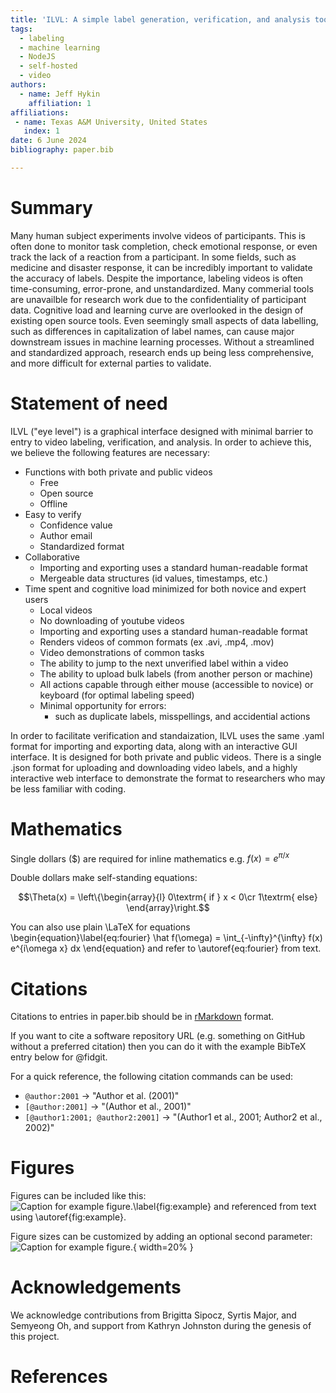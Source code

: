 ```yaml
---
title: 'ILVL: A simple label generation, verification, and analysis tool for videos'
tags:
  - labeling
  - machine learning
  - NodeJS
  - self-hosted
  - video
authors:
  - name: Jeff Hykin
    affiliation: 1
affiliations:
 - name: Texas A&M University, United States
   index: 1
date: 6 June 2024
bibliography: paper.bib

---
```


# Summary

Many human subject experiments involve videos of participants. This is often done to monitor task completion, check emotional response, or even track the lack of a reaction from a participant. In some fields, such as medicine and disaster response, it can be incredibly important to validate the accuracy of labels. Despite the importance, labeling videos is often time-consuming, error-prone, and unstandardized. Many commerial tools are unavailble for research work due to the confidentiality of participant data. Cognitive load and learning curve are overlooked in the design of existing open source tools. Even seemingly small aspects of data labelling, such as differences in capitalization of label names, can cause major  downstream issues in machine learning processes. Without a streamlined and standardized approach, research ends up being less comprehensive, and more difficult for external parties to validate. 

<!-- 1 -->
<!-- Qualitative analysis of data is relevant for a variety of domains including empirical research
studies and social sciences. While performing qualitative analysis of large textual data sets such
as data from interviews, surveys, mailing lists, and code repositories, condensing pieces of data
into a set of terms or keywords simplifies analysis, and helps in obtaining useful insight. This
condensation of data can be achieved by associating keywords, a.k.a. labels, with text fragments,
a.k.a artifacts. It is essential during this type of research to achieve greater accuracy, facilitate
collaboration, build consensus, and limit bias. LaMa, short for Labelling Machine, is an open-
source web application developed for aiding in thematic analysis of qualitative data. The source
code and the documentation of the tool are available at https://github.com/muctadir/lama.
In addition to being open-source, LaMa facilitates thematic analysis through features such as
artifact based collaborative labelling, consensus building through conflict resolution techniques,
grouping of labels into themes, and private installation with complete control over research
data. With the help of this tool and flow it enforces, thematic analysis becomes less time
consuming and more structured. -->

<!-- 2 -->
<!-- The forces on stars, galaxies, and dark matter under external gravitational
fields lead to the dynamical evolution of structures in the universe. The orbits
of these bodies are therefore key to understanding the formation, history, and
future state of galaxies. The field of "galactic dynamics," which aims to model
the gravitating components of galaxies to study their structure and evolution,
is now well-established, commonly taught, and frequently used in astronomy.
Aside from toy problems and demonstrations, the majority of problems require
efficient numerical tools, many of which require the same base code (e.g., for
performing numerical orbit integration). --> 

# Statement of need

ILVL ("eye level") is a graphical interface designed with minimal barrier to entry to video labeling, verification, and analysis. In order to achieve this, we believe the following features are necessary:
- Functions with both private and public videos
    - Free
    - Open source
    - Offline
- Easy to verify
    - Confidence value
    - Author email
    - Standardized format
- Collaborative
    - Importing and exporting uses a standard human-readable format
    - Mergeable data structures (id values, timestamps, etc.)
- Time spent and cognitive load minimized for both novice and expert users
    - Local videos
    - No downloading of youtube videos
    - Importing and exporting uses a standard human-readable format
    - Renders videos of common formats (ex .avi, .mp4, .mov)
    - Video demonstrations of common tasks
    - The ability to jump to the next unverified label within a video
    - The ability to upload bulk labels (from another person or machine)
    - All actions capable through either mouse (accessible to novice) or keyboard (for optimal labeling speed)
    - Minimal opportunity for errors:
        - such as duplicate labels, misspellings, and accidential actions

In order to facilitate verification and standaization, ILVL uses the same .yaml format for importing and exporting data, along with an interactive GUI interface. It is designed for both private and public videos. There is a single .json format for uploading and downloading video labels, and a highly interactive web interface to demonstrate the format to researchers who may be less familiar with coding.
<!-- 1 -->
<!-- Analyzing qualitative data has been proven to be labor intensive and time consuming task
(Pope et al., 2000) due to its nature. Thematic analysis (Kiger & Varpio, 2020) is a powerful
yet flexible method for performing such analysis. Analyzing textual data through this method
allows a researcher to understand experiences and thoughts, as well as emotions and behaviors
throughout a data set. Due to the flexibility of this analysis method, the users are not bound
to using only one paradigmatic perspective but within different data sets can use different ones
(Braun & Clarke, 2006).
As thematic analysis is a widely used qualitative analysis technique, several commercial tools
are available, such as Atlas.ti1 and maxQDA2. We also investigated open-source applications
that allows labelling of artifacts such as Label Studio3. Although these tools are very well
developed, there are four major trade offs that inspired the development of LaMa.
• Cost: The services provided by the commercial tools mentioned above are not free and
can be quite expensive depending on the subscription
• Data access and privacy: Qualitative researches often process sensitive data, such as
legally protected information, private information of individuals. With rising privacy
concerns, increasing number of research organizations are requiring specialized approval
for working with such data. For example, at Eindhoven University of Technology it is
mandatory, among other information, to specify which individuals can have access to
the research data. With commercial tools, control over the access of the research data
or the storage location are often unavailable.
• Complex collaboration workflow: Collaborative labelling or coding is an established
method for reducing bias during qualitative analysis (Richards & Hemphill, 2017). While
commercial tools provide this feature in various forms, the process for resolving conflicting
labels is often complicated.
• Thematic analysis use-case: We identified several annotation tools, including open-source
ones (i.e., Label Studio4), that can annotate texts, images, audio and various other data
formats. However, these tools are primarily intended to be used together with various
machine learning or classification algorithms and therefore, not particularly tailored
towards thematic analysis related use-cases

Based on these points we developed LaMa, which is a web application intended to support the
thematic analysis and is built based on an existing application called the Labeling Machine
(Muctadir, 2022), which is forked from the earlier Labeling Machine (Aghajani, 2022). In
addition to significantly improving the user interface, LaMa provides additional features such
as multi-labelling, hierarchical theming, and change tracking. Its key features are described in
the following section. -->

<!-- 2 -->
<!-- `Gala` is an Astropy-affiliated Python package for galactic dynamics. Python
enables wrapping low-level languages (e.g., C) for speed without losing
flexibility or ease-of-use in the user-interface. The API for `Gala` was
designed to provide a class-based and user-friendly interface to fast (C or
Cython-optimized) implementations of common operations such as gravitational
potential and force evaluation, orbit integration, dynamical transformations,
and chaos indicators for nonlinear dynamics. `Gala` also relies heavily on and
interfaces well with the implementations of physical units and astronomical
coordinate systems in the `Astropy` package [@astropy] (`astropy.units` and
`astropy.coordinates`).

`Gala` was designed to be used by both astronomical researchers and by
students in courses on gravitational dynamics or astronomy. It has already been
used in a number of scientific publications [@Pearson:2017] and has also been
used in graduate courses on Galactic dynamics to, e.g., provide interactive
visualizations of textbook material [@Binney:2008]. The combination of speed,
design, and support for Astropy functionality in `Gala` will enable exciting
scientific explorations of forthcoming data releases from the *Gaia* mission
[@gaia] by students and experts alike. -->

# Mathematics

Single dollars ($) are required for inline mathematics e.g. $f(x) = e^{\pi/x}$

Double dollars make self-standing equations:

$$\Theta(x) = \left\{\begin{array}{l}
0\textrm{ if } x < 0\cr
1\textrm{ else}
\end{array}\right.$$

You can also use plain \LaTeX for equations
\begin{equation}\label{eq:fourier}
\hat f(\omega) = \int_{-\infty}^{\infty} f(x) e^{i\omega x} dx
\end{equation}
and refer to \autoref{eq:fourier} from text.

# Citations

Citations to entries in paper.bib should be in
[rMarkdown](http://rmarkdown.rstudio.com/authoring_bibliographies_and_citations.html)
format.

If you want to cite a software repository URL (e.g. something on GitHub without a preferred
citation) then you can do it with the example BibTeX entry below for @fidgit.

For a quick reference, the following citation commands can be used:
- `@author:2001`  ->  "Author et al. (2001)"
- `[@author:2001]` -> "(Author et al., 2001)"
- `[@author1:2001; @author2:2001]` -> "(Author1 et al., 2001; Author2 et al., 2002)"

# Figures

Figures can be included like this:
![Caption for example figure.\label{fig:example}](figure.png)
and referenced from text using \autoref{fig:example}.

Figure sizes can be customized by adding an optional second parameter:
![Caption for example figure.](figure.png){ width=20% }

# Acknowledgements

We acknowledge contributions from Brigitta Sipocz, Syrtis Major, and Semyeong
Oh, and support from Kathryn Johnston during the genesis of this project.

# References